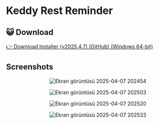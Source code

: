 # Keddy Rest Reminder

## 😺 Download

<a href="https://github.com/LordOfTheNight62/Keddy-Rest-Reminder/releases/download/v2025.4.7/Keddy.Rest.Reminder.Installer.zip" height="30">

👉 Download Installer (v2025.4.7) (GitHub) (Windows 64-bit)

</a>

## Screenshots

<div align="center">
  
![Ekran görüntüsü 2025-04-07 202454](https://github.com/user-attachments/assets/cb8bb8c1-c9aa-4cd4-85b9-84d83fdeec96)

![Ekran görüntüsü 2025-04-07 202503](https://github.com/user-attachments/assets/2b4845ee-4074-444d-a861-de2724a27a83)

![Ekran görüntüsü 2025-04-07 202520](https://github.com/user-attachments/assets/a3c6989e-b42e-45ec-ae6e-f3a0b28fa7e8)

![Ekran görüntüsü 2025-04-07 202533](https://github.com/user-attachments/assets/368b520e-06ba-45eb-9712-2e0c5a735475)

</div>

